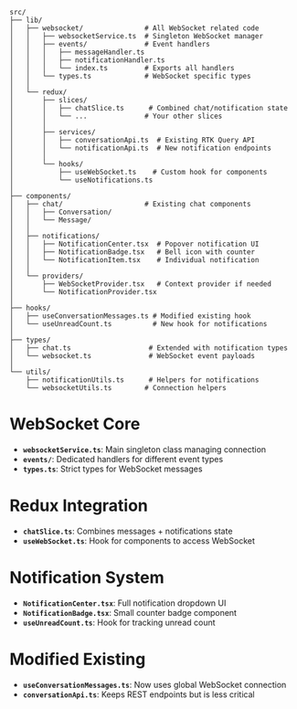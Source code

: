 
```plaintext
src/
├── lib/
│   ├── websocket/               # All WebSocket related code
│   │   ├── websocketService.ts  # Singleton WebSocket manager
│   │   ├── events/              # Event handlers
│   │   │   ├── messageHandler.ts
│   │   │   ├── notificationHandler.ts
│   │   │   └── index.ts         # Exports all handlers
│   │   └── types.ts             # WebSocket specific types
│   │
│   └── redux/
│       ├── slices/
│       │   ├── chatSlice.ts      # Combined chat/notification state
│       │   └── ...              # Your other slices
│       │
│       ├── services/
│       │   ├── conversationApi.ts  # Existing RTK Query API
│       │   └── notificationApi.ts  # New notification endpoints
│       │
│       └── hooks/
│           ├── useWebSocket.ts    # Custom hook for components
│           └── useNotifications.ts
│
├── components/
│   ├── chat/                    # Existing chat components
│   │   ├── Conversation/
│   │   └── Message/
│   │
│   ├── notifications/
│   │   ├── NotificationCenter.tsx  # Popover notification UI
│   │   ├── NotificationBadge.tsx   # Bell icon with counter
│   │   └── NotificationItem.tsx    # Individual notification
│   │
│   └── providers/
│       ├── WebSocketProvider.tsx   # Context provider if needed
│       └── NotificationProvider.tsx
│
├── hooks/
│   ├── useConversationMessages.ts # Modified existing hook
│   └── useUnreadCount.ts          # New hook for notifications
│
├── types/
│   ├── chat.ts                   # Extended with notification types
│   └── websocket.ts              # WebSocket event payloads
│
└── utils/
    ├── notificationUtils.ts      # Helpers for notifications
    └── websocketUtils.ts        # Connection helpers
```


# WebSocket Core

- **`websocketService.ts`**: Main singleton class managing connection  
- **`events/`**: Dedicated handlers for different event types  
- **`types.ts`**: Strict types for WebSocket messages  

# Redux Integration

- **`chatSlice.ts`**: Combines messages + notifications state  
- **`useWebSocket.ts`**: Hook for components to access WebSocket  

# Notification System

- **`NotificationCenter.tsx`**: Full notification dropdown UI  
- **`NotificationBadge.tsx`**: Small counter badge component  
- **`useUnreadCount.ts`**: Hook for tracking unread count  

# Modified Existing

- **`useConversationMessages.ts`**: Now uses global WebSocket connection  
- **`conversationApi.ts`**: Keeps REST endpoints but is less critical  
